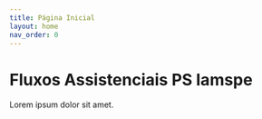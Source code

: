 ```yaml
---
title: Página Inicial
layout: home
nav_order: 0
---
```


# Fluxos Assistenciais PS Iamspe

Lorem ipsum dolor sit amet.
